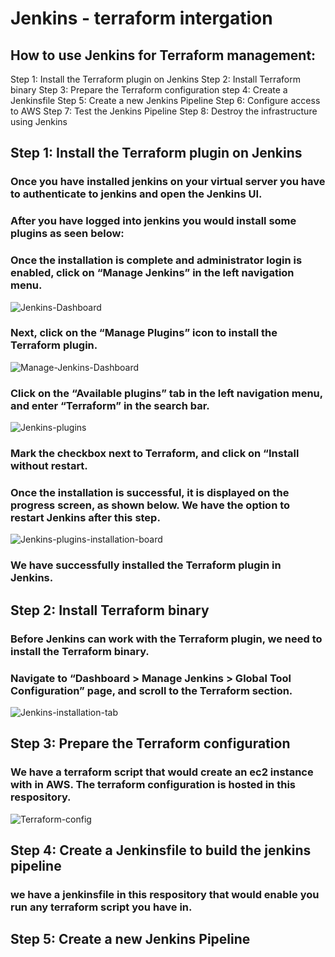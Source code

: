 # Jenkins - terraform intergation

## How to use Jenkins for Terraform management:

Step 1: Install the Terraform plugin on Jenkins
Step 2: Install Terraform binary
Step 3: Prepare the Terraform configuration
step 4: Create a Jenkinsfile
Step 5: Create a new Jenkins Pipeline
Step 6: Configure access to AWS
Step 7: Test the Jenkins Pipeline
Step 8: Destroy the infrastructure using Jenkins


## Step 1: Install the Terraform plugin on Jenkins

### Once you have installed jenkins on your virtual server you have to authenticate to jenkins and open the Jenkins UI.
### After you have logged into jenkins you would install some plugins as seen below:
### Once the installation is complete and administrator login is enabled, click on “Manage Jenkins” in the left navigation menu. 

![Jenkins-Dashboard](images/Jenkins-Dashboard.png)

### Next, click on the “Manage Plugins” icon to install the Terraform plugin.

![Manage-Jenkins-Dashboard](images/Manage-Jenkins-Dashboard.png)

### Click on the “Available plugins” tab in the left navigation menu, and enter “Terraform” in the search bar.

![Jenkins-plugins](images/Jenkins-plugins.png)

### Mark the checkbox next to Terraform, and click on “Install without restart.
### Once the installation is successful, it is displayed on the progress screen, as shown below. We have the option to restart Jenkins after this step.

![Jenkins-plugins-installation-board](images/Jenkins-plugins-installation-board.png)

### We have successfully installed the Terraform plugin in Jenkins.

## Step 2: Install Terraform binary

### Before Jenkins can work with the Terraform plugin, we need to install the Terraform binary. 
### Navigate to “Dashboard > Manage Jenkins > Global Tool Configuration” page, and scroll to the Terraform section. 

![Jenkins-installation-tab](images/Jenkins-installation-tab.png)

## Step 3: Prepare the Terraform configuration

### We have a terraform script that would create an ec2 instance with in AWS. The terraform configuration is hosted in this respository.
![Terraform-config](images/Terraform-config.png)

## Step 4: Create a Jenkinsfile to build the jenkins pipeline

### we have a jenkinsfile in this respository that would enable you run any terraform script you have in.

## Step 5: Create a new Jenkins Pipeline
